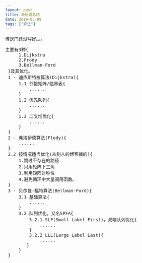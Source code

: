 ```yaml
---
layout: post
title: 最短路总结
date: 2019-05-09
tags: ["算法"]
---
```


<!-- wp:paragraph -->

传送门还没写好。。。

<!-- /wp:paragraph -->

<!-- wp:preformatted -->
<pre class="wp-block-preformatted">主要有3种{  
     1.Dijkstra  
     2.Frody  
     3.Bellman-Ford  
 }及其优化。  
 1 - 迪杰斯特拉算法(Dijkstra){  
     1.1 邻接矩阵/临界表{  
         ......  
     }  
     1.2 优先队列{  
         ......  
     }  
     1.3 二叉堆优化{  
         ......  
     }  
 }  
 2 - 弗洛伊德算法(Flody){  
     ......  
 }  
 2.2 按情况适当优化(从别人的博客摘的){  
     1.跳过不存在的路径  
     2.只用矩阵下三角  
     3.利用矩阵对称性  
     4.避免循环中大量调用函数。  
 }  
 3 - 贝尔曼-福特算法(Bellman-Ford){  
     3.1 基础算法{  
         ......  
     }  
     3.2 队列优化，又名SPFA{  
         3.2.1 SLF(Small Label First)，双端队列优化{  
             ......  
         }  
         3.2.2 LLL(Large Label Last){  
             ......  
        }      
     }  
 }</pre>
<!-- /wp:preformatted -->